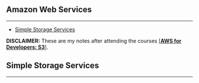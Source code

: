 ## Amazon Web Services
***
- [Simple Storage Services](#simple-storage-services)

**DISCLAIMER:** These are my notes after attending the courses [[**AWS for Developers: S3**]()].

## Simple Storage Services
***


